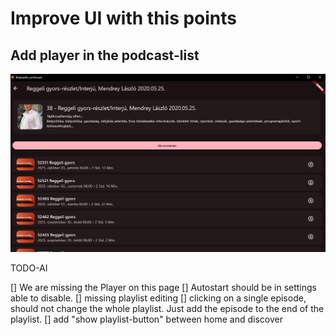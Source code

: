 # Improve UI with this points

## Add player in the podcast-list

![player-missing-in-podcast-list.png](../images/player-missing-in-podcast-list.png)

TODO-AI

[]  We are missing the Player on this page
[]  Autostart should be in settings able to disable.
[]  missing playlist editing
[]  clicking on a single episode, should not change the whole playlist. 
    Just add the episode to the end of the playlist.
[]  add "show playlist-button" between home and discover
